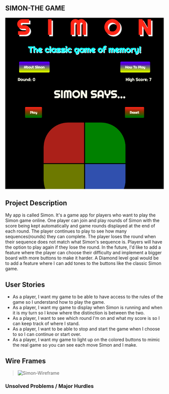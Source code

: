 ## SIMON-THE GAME

![Simon-the-game](./assets/Simon-Screenshot.png)

## Project Description

My app is called Simon. It's a game app for players who want to play the Simon game online. One player can join and play rounds of Simon with the score being kept automatically and game rounds displayed at the end of each round. The player continues to play to see how many sequences(rounds) they can complete. The player loses the round when their sequence does not match what Simon's sequence is. Players will have the option to play again if they lose the round. In the future, I'd like to add a feature where the player can choose their difficulty and implement a bigger board with more buttons to make it harder. A Diamond level goal would be to add a feature where I can add tones to the buttons like the classic Simon game.

## User Stories

- As a player, I want my game to be able to have access to the rules of the game so I understand how to play the game.
- As a player, I want my game to display when Simon is running and when it is my turn so I know where the distinction is between the two.
- As a player, I want to see which round I'm on and what my score is so I can keep track of where I stand.
- As a player, I want to be able to stop and start the game when I choose to so I can continue or start over.
- As a player, I want my game to light up on the colored buttons to mimic the real game so you can see each move Simon and I make.

## Wire Frames

> ![Simon-Wireframe](https://media.git.generalassemb.ly/user/38826/files/97f80980-56bf-11ec-8eee-273feab83a23)

### Unsolved Problems / Major Hurdles
